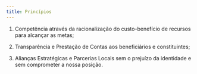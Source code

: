 ```yaml
---
title: Princípios
---
```


1. Competência através da racionalização do custo-benefício de recursos para alcançar as metas;

2. Transparência e Prestação de Contas aos beneficiários e constituintes;

3. Alianças Estratégicas e Parcerias Locais sem o prejuízo da identidade e sem comprometer a nossa posição.

